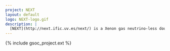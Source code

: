 ```yaml
---
project: NEXT
layout: default
logo: NEXT-logo.gif
description: |
  [NEXT](http://next.ific.uv.es/next/) is a Xenon gas neutrino-less double beta decay experiment.
---
```



{% include gsoc_project.ext %}
